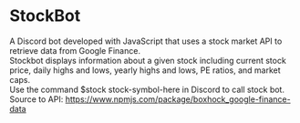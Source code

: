 # StockBot
A Discord bot developed with JavaScript that uses a stock market API to retrieve data from Google Finance.\
Stockbot displays information about a given stock including current stock price, daily highs and lows, yearly highs and lows, PE ratios, and market caps.\
Use the command $stock stock-symbol-here in Discord to call stock bot.\
Source to API: https://www.npmjs.com/package/boxhock_google-finance-data


